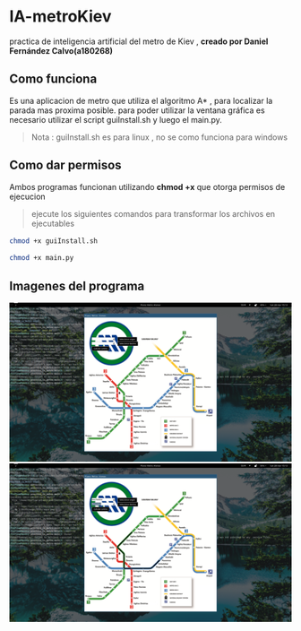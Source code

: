 # IA-metroKiev
practica de inteligencia artificial del metro de Kiev , **creado por Daniel Fernández Calvo(a180268)**


## Como funciona
Es una aplicacion de metro que utiliza el algoritmo A* , para localizar la parada mas proxima posible.
para poder utilizar la ventana gráfica es necesario utilizar el script guiInstall.sh y luego el main.py.
>Nota : guiInstall.sh es para linux , no se como funciona para windows

## Como dar permisos 
Ambos programas funcionan utilizando **chmod +x** que otorga permisos de ejecucion
>ejecute los siguientes comandos para transformar los archivos en ejecutables

```sh
chmod +x guiInstall.sh
```

```sh
chmod +x main.py
```

## Imagenes del programa
![MetroSinUsar](https://github.com/danifreflow/IA-metroKiev/blob/main/imagenes/metroSinUsar.png)
![MetroConUso](https://github.com/danifreflow/IA-metroKiev/blob/main/imagenes/metroConUso.png)
